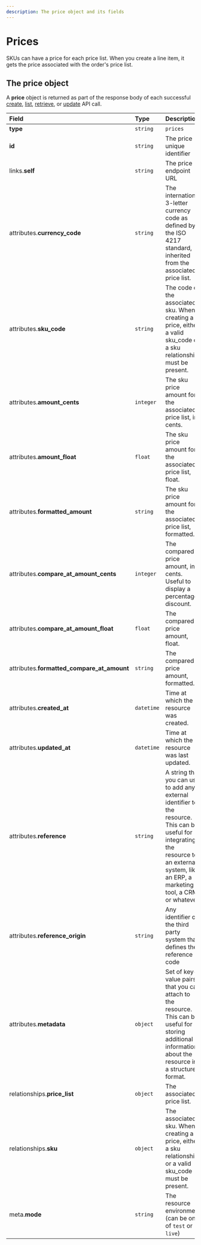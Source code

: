 ```yaml
---
description: The price object and its fields
---
```


# Prices

SKUs can have a price for each price list. When you create a line item, it gets the price associated with the order's price list.

## The price object

A **price** object is returned as part of the response body of each successful [create](https://docs.commercelayer.io/api/resources/prices/create_price), [list](https://docs.commercelayer.io/api/resources/prices/list_prices), [retrieve](https://docs.commercelayer.io/api/resources/prices/retrieve_price), or [update](https://docs.commercelayer.io/api/resources/prices/update_price) API call.

| Field | Type | Description |
| :--- | :--- | :--- |
| **type** | `string` | `prices` |
| **id** | `string` | The price unique identifier |
| links.**self** | `string` | The price endpoint URL |
| attributes.**currency\_code** | `string` | The international 3-letter currency code as defined by the ISO 4217 standard, inherited from the associated price list. |
| attributes.**sku\_code** | `string` | The code of the associated sku. When creating a price, either a valid sku\_code or a sku relationship must be present. |
| attributes.**amount\_cents** | `integer` | The sku price amount for the associated price list, in cents. |
| attributes.**amount\_float** | `float` | The sku price amount for the associated price list, float. |
| attributes.**formatted\_amount** | `string` | The sku price amount for the associated price list, formatted. |
| attributes.**compare\_at\_amount\_cents** | `integer` | The compared price amount, in cents. Useful to display a percentage discount. |
| attributes.**compare\_at\_amount\_float** | `float` | The compared price amount, float. |
| attributes.**formatted\_compare\_at\_amount** | `string` | The compared price amount, formatted. |
| attributes.**created\_at** | `datetime` | Time at which the resource was created. |
| attributes.**updated\_at** | `datetime` | Time at which the resource was last updated. |
| attributes.**reference** | `string` | A string that you can use to add any external identifier to the resource. This can be useful for integrating the resource to an external system, like an ERP, a marketing tool, a CRM, or whatever. |
| attributes.**reference\_origin** | `string` | Any identifier of the third party system that defines the reference code |
| attributes.**metadata** | `object` | Set of key-value pairs that you can attach to the resource. This can be useful for storing additional information about the resource in a structured format. |
| relationships.**price\_list** | `object` | The associated price list. |
| relationships.**sku** | `object` | The associated sku. When creating a price, either a sku relationship or a valid sku\_code must be present. |
| meta.**mode** | `string` | The resource environment \(can be one of `test` or `live`\) |

